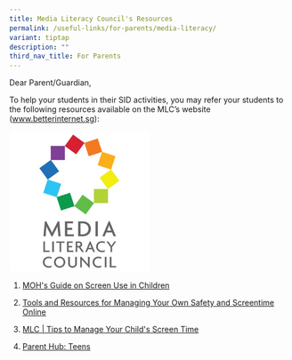 ```yaml
---
title: Media Literacy Council's Resources
permalink: /useful-links/for-parents/media-literacy/
variant: tiptap
description: ""
third_nav_title: For Parents
---
```

<p>Dear Parent/Guardian,</p><p></p><p>To help your students in their SID activities, you may refer your students to the following resources available on the MLC’s website (<a href="http://www.betterinternet.sg" rel="noopener noreferrer nofollow" target="_blank">www.betterinternet.sg</a>):</p><div class="isomer-image-wrapper"><img style="width: 50%;" height="auto" width="100%" alt="" src="/images/CW/media_literacy_council_logo__460_x_460_.jpg"></div><ol data-tight="true" class="tight"><li><p><a href="https://www.betterinternet.sg/-/media/Files/guidance-on-screen-use-in-children.pdf" rel="noopener noreferrer nofollow" target="_blank">MOH's Guide on Screen Use in Children</a></p></li><li><p><a href="https://www.betterinternet.sg/Resources/Resources-Listing/Tools-and-resources-for-managing-your-own-safety-online" rel="noopener noreferrer nofollow" target="_blank">Tools and Resources for Managing Your Own Safety and Screentime Online</a></p></li><li><p><a href="https://www.betterinternet.sg/Resources/Resources-Listing/Parents---screen-time" rel="noopener noreferrer nofollow" target="_blank">MLC | Tips to Manage Your Child's Screen Time</a></p></li><li><p><a href="https://www.healthhub.sg/programmes/parent-hub/teens" rel="noopener noreferrer nofollow" target="_blank">Parent Hub: Teens</a></p><p></p></li></ol><p></p><p></p>
